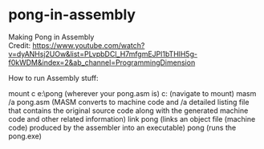 # pong-in-assembly
Making Pong in Assembly \
Credit: https://www.youtube.com/watch?v=dyANHsj2UOw&list=PLvpbDCl_H7mfgmEJPl1bTHlH5g-f0kWDM&index=2&ab_channel=ProgrammingDimension

How to run Assembly stuff:

mount c e:\pong (wherever your pong.asm is)
c: (navigate to mount)
masm /a pong.asm (MASM converts to machine code and /a detailed listing file that contains the original source code along with the generated machine code and other related information)
link pong (links an object file (machine code) produced by the assembler into an executable)
pong (runs the pong.exe)

